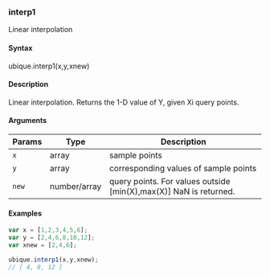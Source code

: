 ### interp1

Linear interpolation


#### Syntax

ubique.interp1(x,y,xnew)


#### Description

Linear interpolation. Returns the 1-D value of Y, given Xi query points.  



#### Arguments

|Params|Type|Description
|---------|----|-----------
|`x` | array | sample points
|`y` | array | corresponding values of sample points
|`new` | number/array | query points. For values outside [min(X),max(X)] NaN is returned.


#### Examples

```js
var x = [1,2,3,4,5,6];
var y = [2,4,6,8,10,12];
var xnew = [2,4,6];

ubique.interp1(x,y,xnew);
// [ 4, 8, 12 ]
```

